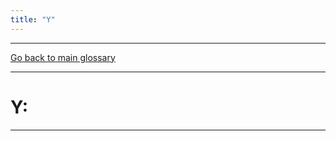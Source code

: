 ```yaml
---
title: "Y"
---
```

___


[Go back to main glossary](https://ironrico.github.io/TestGlossary/)
___

# **Y:** 
___
